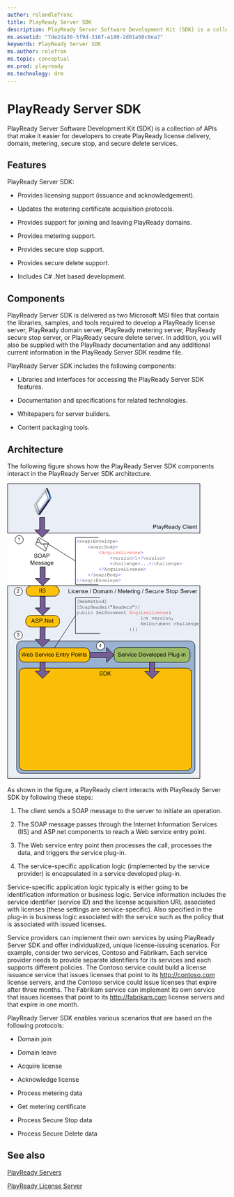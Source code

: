 ```yaml
---
author: rolandlefranc
title: PlayReady Server SDK
description: PlayReady Server Software Development Kit (SDK) is a collection of APIs that make it easier for developers to create PlayReady license delivery, domain, metering, secure stop, and secure delete services.
ms.assetid: "7de2da30-5f9d-3167-a180-2d01a50c6ea7"
keywords: PlayReady Server SDK
ms.author: rolefran
ms.topic: conceptual
ms.prod: playready
ms.technology: drm
---
```



# PlayReady Server SDK


PlayReady Server Software Development Kit (SDK) is a collection of APIs that make it easier for developers to create PlayReady license delivery, domain, metering, secure stop, and secure delete services.

<a id="ID4ER"></a>



## Features


PlayReady Server SDK:

   *  Provides licensing support (issuance and acknowledgement).

   *  Updates the metering certificate acquisition protocols.

   *  Provides support for joining and leaving PlayReady domains.

   *  Provides metering support.

   *  Provides secure stop support.

   *  Provides secure delete support.

   *  Includes C# .Net based development.



<a id="ID4EZB"></a>



## Components

PlayReady Server SDK is delivered as two Microsoft MSI files that contain the libraries, samples, and tools required to develop a PlayReady license server, PlayReady domain server, PlayReady metering server, PlayReady secure stop server, or PlayReady secure delete server. In addition, you will also be supplied with the PlayReady documentation and any additional current information in the PlayReady Server SDK readme file.


PlayReady Server SDK includes the following components:

   *  Libraries and interfaces for accessing the PlayReady Server SDK features.

   *  Documentation and specifications for related technologies.

   *  Whitepapers for server builders.

   *  Content packaging tools.



<a id="ID4ETC"></a>



## Architecture


The following figure shows how the PlayReady Server SDK components interact in the PlayReady Server SDK architecture.


![PlayReady Server SDK Architecture](../images/image26_19.png)


As shown in the figure, a PlayReady client interacts with PlayReady Server SDK by following these steps:

   1. The client sends a SOAP message to the server to initiate an operation.

   1. The SOAP message passes through the Internet Information Services (IIS) and ASP.net components to reach a Web service entry point.

   1. The Web service entry point then processes the call, processes the data, and triggers the service plug-in.

   1. The service-specific application logic (implemented by the service provider) is encapsulated in a service developed plug-in.



Service-specific application logic typically is either going to be identification information or business logic. Service information includes the service identifier (service ID) and the license acquisition URL associated with licenses (these settings are service-specific). Also specified in the plug-in is business logic associated with the service such as the policy that is associated with issued licenses.


Service providers can implement their own services by using PlayReady Server SDK and offer individualized, unique license-issuing scenarios. For example, consider two services, Contoso and Fabrikam. Each service provider needs to provide separate identifiers for its services and each supports different policies. The Contoso service could build a license issuance service that issues licenses that point to its <http://contoso.com> license servers, and the Contoso service could issue licenses that expire after three months. The Fabrikam service can implement its own service that issues licenses that point to its <http://fabrikam.com> license servers and that expire in one month.


PlayReady Server SDK enables various scenarios that are based on the following protocols:

   *  Domain join

   *  Domain leave

   *  Acquire license

   *  Acknowledge license

   *  Process metering data

   *  Get metering certificate

   *  Process Secure Stop data

   *  Process Secure Delete data


## See also

[PlayReady Servers](servers.md)

[PlayReady License Server](license-server.md)
